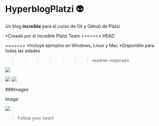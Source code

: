 # HyperblogPlatzi 👽
Un blog **increíble** para el curso de Git y Github de Platzi

*Creado por el increíble Platzi Team
<<<<<<< HEAD

=======
*Incluye ejemplos en Windows, Linux y Mac
*Disponible para todas las edades
>>>>>>> readme-mejorado

![](https://areajugones.sport.es/wp-content/uploads/2019/11/r-391x588.jpg.webp)

![](https://img.shields.io/github/stars/pandao/editor.md.svg) 
![](https://img.shields.io/github/forks/pandao/editor.md.svg) 



###Images

Image:

![](https://pandao.github.io/editor.md/examples/images/4.jpg)

> Follow your heart.
